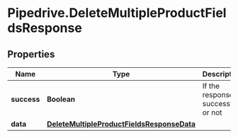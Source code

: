 # Pipedrive.DeleteMultipleProductFieldsResponse

## Properties

Name | Type | Description | Notes
------------ | ------------- | ------------- | -------------
**success** | **Boolean** | If the response is successful or not | [optional] 
**data** | [**DeleteMultipleProductFieldsResponseData**](DeleteMultipleProductFieldsResponseData.md) |  | [optional] 


